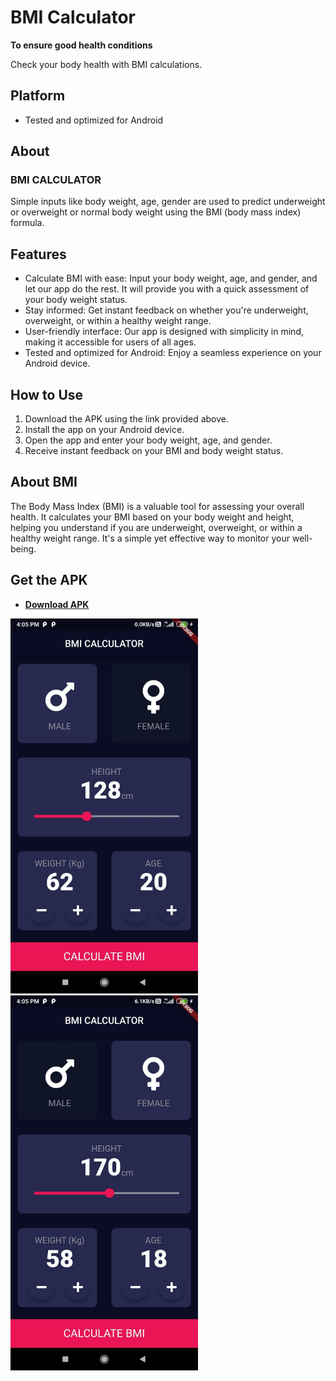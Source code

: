 # BMI Calculator

**To ensure good health conditions**

Check your body health with BMI calculations.

## Platform

- Tested and optimized for Android

## About

### BMI CALCULATOR

Simple inputs like body weight, age, gender are used to predict underweight or overweight or normal body weight using the BMI (body mass index) formula.

## Features

- Calculate BMI with ease: Input your body weight, age, and gender, and let our app do the rest. It will provide you with a quick assessment of your body weight status.
- Stay informed: Get instant feedback on whether you're underweight, overweight, or within a healthy weight range.
- User-friendly interface: Our app is designed with simplicity in mind, making it accessible for users of all ages.
- Tested and optimized for Android: Enjoy a seamless experience on your Android device.

## How to Use

1. Download the APK using the link provided above.
2. Install the app on your Android device.
3. Open the app and enter your body weight, age, and gender.
4. Receive instant feedback on your BMI and body weight status.

## About BMI

The Body Mass Index (BMI) is a valuable tool for assessing your overall health. It calculates your BMI based on your body weight and height, helping you understand if you are underweight, overweight, or within a healthy weight range. It's a simple yet effective way to monitor your well-being.

## Get the APK

- [**Download APK**](https://drive.google.com/file/d/1IuDEOHG5q-tq_1FoSRq1SrQ8odR6HJMX/view?usp=sharing)

<img src="Screenshots/s1.jpg" width="300">
<img src="Screenshots/s2.jpg" width="300">
